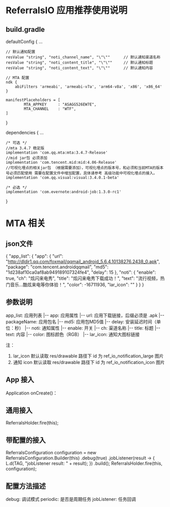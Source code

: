 ReferralsIO 应用推荐使用说明
===================================

build.gradle
------------

defaultConfig {
	...

	// 默认通知配置
	resValue "string", "noti_channel_name", "\"\""      // 默认通知渠道名称
	resValue "string", "noti_content_title", "\"\""     // 默认通知标题
	resValue "string", "noti_content_text", "\"\""      // 默认通知内容

    // MTA 配置
    ndk {
        abiFilters 'armeabi', 'armeabi-v7a', 'arm64-v8a', 'x86', 'x86_64'
    }

	manifestPlaceholders = [
			MTA_APPKEY     : "ASAGG526EW7E",
			MTA_CHANNEL    : "WTF",
	]
}

dependencies {
	...

    /* 可选 */
    //mta 3.4.7 稳定版
    implementation 'com.qq.mta:mta:3.4.7-Release'
    //mid jar包 必须添加
    implementation 'com.tencent.mid:mid:4.06-Release'
    //可视化埋点的相关jar包 （根据需要添加），可视化埋点的版本号，和必须和当前MTA的版本号必须匹配使用 需要在配置文件中增加配置，具体请参考 高级功能中可视化埋点的接入。
    implementation 'com.qq.visual:visual:3.4.0.1-beta'

    /* 必选 */
    implementation 'com.evernote:android-job:1.3.0-rc1'
}

MTA 相关
=============

json文件
-------

{
	"app_list": {
		"app": {
			"url": "http://dldir1.qq.com/foxmail/qqmail_android_5.6.4.10138276.2438_0.apk",
			"package": "com.tencent.androidqqmail",
			"md5": "1d238af10ca0af8ab949189107324fe4",
			"delay": 15
		},
		"noti": {
			"enable": true,
			"ch": "炫闪来电秀",
			"title": "炫闪来电秀下载成功！",
			"text": "流行视频，热门音乐...酷炫来电等你体验！",
			"color": -16711936,
			"lar_icon": ""
		}
	}
}

参数说明
-------

app_list: 应用列表
    |-- app: 应用属性
        |-- url: 应用下载链接，后缀必须是 .apk
        |-- packageName: 应用包名
        |-- md5: 应用包MD5值
        |-- delay: 安装延迟时间（单位：秒）
    |-- noti: 通知属性
        |-- enable: 开关
        |-- ch: 渠道名称
        |-- title: 标题
        |-- text: 内容
        |-- color: 图标颜色（RGB）
        |-- lar_icon: 通知大图标链接

注：
1. lar_icon 默认读取 res/drawable 路径下 id 为 ref_io_notification_large 图片
2. 通知 icon 默认读取 res/drawable 路径下 id 为 ref_io_notification_icon 图片

App 接入
------------

Application onCreate()：

通用接入
-------
ReferralsHolder.fire(this);

带配置的接入
-------
ReferralsConfiguration configuration = new ReferralsConfiguration.Builder(this)
        .debug(true)
        .jobListener(result -> {
            L.d(TAG, "jobListener result: " + result);
        })
        .build();
ReferralsHolder.fire(this, configuration);

配置方法描述
-------

debug: 调试模式
periodic: 是否是周期任务
jobListener: 任务回调
